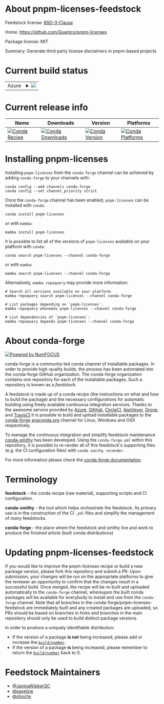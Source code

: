 About pnpm-licenses-feedstock
=============================

Feedstock license: [BSD-3-Clause](https://github.com/conda-forge/pnpm-licenses-feedstock/blob/main/LICENSE.txt)

Home: https://github.com/Quantco/pnpm-licenses

Package license: MIT

Summary: Generate third party license disclaimers in pnpm-based projects

Current build status
====================


<table>
    
  <tr>
    <td>Azure</td>
    <td>
      <details>
        <summary>
          <a href="https://dev.azure.com/conda-forge/feedstock-builds/_build/latest?definitionId=19465&branchName=main">
            <img src="https://dev.azure.com/conda-forge/feedstock-builds/_apis/build/status/pnpm-licenses-feedstock?branchName=main">
          </a>
        </summary>
        <table>
          <thead><tr><th>Variant</th><th>Status</th></tr></thead>
          <tbody><tr>
              <td>linux_64_nodejs20</td>
              <td>
                <a href="https://dev.azure.com/conda-forge/feedstock-builds/_build/latest?definitionId=19465&branchName=main">
                  <img src="https://dev.azure.com/conda-forge/feedstock-builds/_apis/build/status/pnpm-licenses-feedstock?branchName=main&jobName=linux&configuration=linux%20linux_64_nodejs20" alt="variant">
                </a>
              </td>
            </tr><tr>
              <td>linux_64_nodejs22</td>
              <td>
                <a href="https://dev.azure.com/conda-forge/feedstock-builds/_build/latest?definitionId=19465&branchName=main">
                  <img src="https://dev.azure.com/conda-forge/feedstock-builds/_apis/build/status/pnpm-licenses-feedstock?branchName=main&jobName=linux&configuration=linux%20linux_64_nodejs22" alt="variant">
                </a>
              </td>
            </tr><tr>
              <td>linux_aarch64_nodejs20</td>
              <td>
                <a href="https://dev.azure.com/conda-forge/feedstock-builds/_build/latest?definitionId=19465&branchName=main">
                  <img src="https://dev.azure.com/conda-forge/feedstock-builds/_apis/build/status/pnpm-licenses-feedstock?branchName=main&jobName=linux&configuration=linux%20linux_aarch64_nodejs20" alt="variant">
                </a>
              </td>
            </tr><tr>
              <td>linux_aarch64_nodejs22</td>
              <td>
                <a href="https://dev.azure.com/conda-forge/feedstock-builds/_build/latest?definitionId=19465&branchName=main">
                  <img src="https://dev.azure.com/conda-forge/feedstock-builds/_apis/build/status/pnpm-licenses-feedstock?branchName=main&jobName=linux&configuration=linux%20linux_aarch64_nodejs22" alt="variant">
                </a>
              </td>
            </tr><tr>
              <td>osx_64_nodejs20</td>
              <td>
                <a href="https://dev.azure.com/conda-forge/feedstock-builds/_build/latest?definitionId=19465&branchName=main">
                  <img src="https://dev.azure.com/conda-forge/feedstock-builds/_apis/build/status/pnpm-licenses-feedstock?branchName=main&jobName=osx&configuration=osx%20osx_64_nodejs20" alt="variant">
                </a>
              </td>
            </tr><tr>
              <td>osx_64_nodejs22</td>
              <td>
                <a href="https://dev.azure.com/conda-forge/feedstock-builds/_build/latest?definitionId=19465&branchName=main">
                  <img src="https://dev.azure.com/conda-forge/feedstock-builds/_apis/build/status/pnpm-licenses-feedstock?branchName=main&jobName=osx&configuration=osx%20osx_64_nodejs22" alt="variant">
                </a>
              </td>
            </tr><tr>
              <td>osx_arm64_nodejs20</td>
              <td>
                <a href="https://dev.azure.com/conda-forge/feedstock-builds/_build/latest?definitionId=19465&branchName=main">
                  <img src="https://dev.azure.com/conda-forge/feedstock-builds/_apis/build/status/pnpm-licenses-feedstock?branchName=main&jobName=osx&configuration=osx%20osx_arm64_nodejs20" alt="variant">
                </a>
              </td>
            </tr><tr>
              <td>osx_arm64_nodejs22</td>
              <td>
                <a href="https://dev.azure.com/conda-forge/feedstock-builds/_build/latest?definitionId=19465&branchName=main">
                  <img src="https://dev.azure.com/conda-forge/feedstock-builds/_apis/build/status/pnpm-licenses-feedstock?branchName=main&jobName=osx&configuration=osx%20osx_arm64_nodejs22" alt="variant">
                </a>
              </td>
            </tr><tr>
              <td>win_64_nodejs20</td>
              <td>
                <a href="https://dev.azure.com/conda-forge/feedstock-builds/_build/latest?definitionId=19465&branchName=main">
                  <img src="https://dev.azure.com/conda-forge/feedstock-builds/_apis/build/status/pnpm-licenses-feedstock?branchName=main&jobName=win&configuration=win%20win_64_nodejs20" alt="variant">
                </a>
              </td>
            </tr><tr>
              <td>win_64_nodejs22</td>
              <td>
                <a href="https://dev.azure.com/conda-forge/feedstock-builds/_build/latest?definitionId=19465&branchName=main">
                  <img src="https://dev.azure.com/conda-forge/feedstock-builds/_apis/build/status/pnpm-licenses-feedstock?branchName=main&jobName=win&configuration=win%20win_64_nodejs22" alt="variant">
                </a>
              </td>
            </tr><tr>
              <td>win_arm64_nodejs20</td>
              <td>
                <a href="https://dev.azure.com/conda-forge/feedstock-builds/_build/latest?definitionId=19465&branchName=main">
                  <img src="https://dev.azure.com/conda-forge/feedstock-builds/_apis/build/status/pnpm-licenses-feedstock?branchName=main&jobName=win&configuration=win%20win_arm64_nodejs20" alt="variant">
                </a>
              </td>
            </tr><tr>
              <td>win_arm64_nodejs22</td>
              <td>
                <a href="https://dev.azure.com/conda-forge/feedstock-builds/_build/latest?definitionId=19465&branchName=main">
                  <img src="https://dev.azure.com/conda-forge/feedstock-builds/_apis/build/status/pnpm-licenses-feedstock?branchName=main&jobName=win&configuration=win%20win_arm64_nodejs22" alt="variant">
                </a>
              </td>
            </tr>
          </tbody>
        </table>
      </details>
    </td>
  </tr>
</table>

Current release info
====================

| Name | Downloads | Version | Platforms |
| --- | --- | --- | --- |
| [![Conda Recipe](https://img.shields.io/badge/recipe-pnpm--licenses-green.svg)](https://anaconda.org/conda-forge/pnpm-licenses) | [![Conda Downloads](https://img.shields.io/conda/dn/conda-forge/pnpm-licenses.svg)](https://anaconda.org/conda-forge/pnpm-licenses) | [![Conda Version](https://img.shields.io/conda/vn/conda-forge/pnpm-licenses.svg)](https://anaconda.org/conda-forge/pnpm-licenses) | [![Conda Platforms](https://img.shields.io/conda/pn/conda-forge/pnpm-licenses.svg)](https://anaconda.org/conda-forge/pnpm-licenses) |

Installing pnpm-licenses
========================

Installing `pnpm-licenses` from the `conda-forge` channel can be achieved by adding `conda-forge` to your channels with:

```
conda config --add channels conda-forge
conda config --set channel_priority strict
```

Once the `conda-forge` channel has been enabled, `pnpm-licenses` can be installed with `conda`:

```
conda install pnpm-licenses
```

or with `mamba`:

```
mamba install pnpm-licenses
```

It is possible to list all of the versions of `pnpm-licenses` available on your platform with `conda`:

```
conda search pnpm-licenses --channel conda-forge
```

or with `mamba`:

```
mamba search pnpm-licenses --channel conda-forge
```

Alternatively, `mamba repoquery` may provide more information:

```
# Search all versions available on your platform:
mamba repoquery search pnpm-licenses --channel conda-forge

# List packages depending on `pnpm-licenses`:
mamba repoquery whoneeds pnpm-licenses --channel conda-forge

# List dependencies of `pnpm-licenses`:
mamba repoquery depends pnpm-licenses --channel conda-forge
```


About conda-forge
=================

[![Powered by
NumFOCUS](https://img.shields.io/badge/powered%20by-NumFOCUS-orange.svg?style=flat&colorA=E1523D&colorB=007D8A)](https://numfocus.org)

conda-forge is a community-led conda channel of installable packages.
In order to provide high-quality builds, the process has been automated into the
conda-forge GitHub organization. The conda-forge organization contains one repository
for each of the installable packages. Such a repository is known as a *feedstock*.

A feedstock is made up of a conda recipe (the instructions on what and how to build
the package) and the necessary configurations for automatic building using freely
available continuous integration services. Thanks to the awesome service provided by
[Azure](https://azure.microsoft.com/en-us/services/devops/), [GitHub](https://github.com/),
[CircleCI](https://circleci.com/), [AppVeyor](https://www.appveyor.com/),
[Drone](https://cloud.drone.io/welcome), and [TravisCI](https://travis-ci.com/)
it is possible to build and upload installable packages to the
[conda-forge](https://anaconda.org/conda-forge) [anaconda.org](https://anaconda.org/)
channel for Linux, Windows and OSX respectively.

To manage the continuous integration and simplify feedstock maintenance
[conda-smithy](https://github.com/conda-forge/conda-smithy) has been developed.
Using the ``conda-forge.yml`` within this repository, it is possible to re-render all of
this feedstock's supporting files (e.g. the CI configuration files) with ``conda smithy rerender``.

For more information please check the [conda-forge documentation](https://conda-forge.org/docs/).

Terminology
===========

**feedstock** - the conda recipe (raw material), supporting scripts and CI configuration.

**conda-smithy** - the tool which helps orchestrate the feedstock.
                   Its primary use is in the construction of the CI ``.yml`` files
                   and simplify the management of *many* feedstocks.

**conda-forge** - the place where the feedstock and smithy live and work to
                  produce the finished article (built conda distributions)


Updating pnpm-licenses-feedstock
================================

If you would like to improve the pnpm-licenses recipe or build a new
package version, please fork this repository and submit a PR. Upon submission,
your changes will be run on the appropriate platforms to give the reviewer an
opportunity to confirm that the changes result in a successful build. Once
merged, the recipe will be re-built and uploaded automatically to the
`conda-forge` channel, whereupon the built conda packages will be available for
everybody to install and use from the `conda-forge` channel.
Note that all branches in the conda-forge/pnpm-licenses-feedstock are
immediately built and any created packages are uploaded, so PRs should be based
on branches in forks and branches in the main repository should only be used to
build distinct package versions.

In order to produce a uniquely identifiable distribution:
 * If the version of a package **is not** being increased, please add or increase
   the [``build/number``](https://docs.conda.io/projects/conda-build/en/latest/resources/define-metadata.html#build-number-and-string).
 * If the version of a package **is** being increased, please remember to return
   the [``build/number``](https://docs.conda.io/projects/conda-build/en/latest/resources/define-metadata.html#build-number-and-string)
   back to 0.

Feedstock Maintainers
=====================

* [@JaninaWibkerQC](https://github.com/JaninaWibkerQC/)
* [@pavelzw](https://github.com/pavelzw/)
* [@xhochy](https://github.com/xhochy/)

